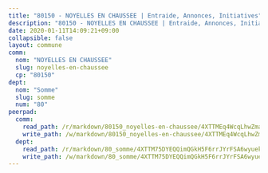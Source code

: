 ```yaml
---
title: "80150 - NOYELLES EN CHAUSSEE | Entraide, Annonces, Initiatives"
description: "80150 - NOYELLES EN CHAUSSEE | Entraide, Annonces, Initiatives"
date: 2020-01-11T14:09:21+09:00
collapsible: false
layout: commune
comm:
  nom: "NOYELLES EN CHAUSSEE"
  slug: noyelles-en-chaussee
  cp: "80150"
dept:
  nom: "Somme"
  slug: somme
  num: "80"
peerpad:
  comm:
    read_path: /r/markdown/80150_noyelles-en-chaussee/4XTTMEq4WcqLhwZmaooN3u8acLEfSbYFhiF1cva4k8X6vHqrv
    write_path: /w/markdown/80150_noyelles-en-chaussee/4XTTMEq4WcqLhwZmaooN3u8acLEfSbYFhiF1cva4k8X6vHqrv-K3TgV4TwGaUtga7bVG9DLTvDPvygmH1W3K7jXEA2gj8K5nNY8U3zW1mmuwHo2EUV396XWsXuNF7vk3zeFF2Zp6tF8URAgVdCjg1vG7vBq1W9Jdu4hLKtv1TRZtTyJKzsCFtLfHyG
  dept:
    read_path: /r/markdown/80_somme/4XTTM75DYEQQimQGkH5F6rrJYrFSA6wyuekdgioEx7v45YjSw
    write_path: /w/markdown/80_somme/4XTTM75DYEQQimQGkH5F6rrJYrFSA6wyuekdgioEx7v45YjSw-K3TgTuB1DbUNHuFo9Fhh6JTUriPx8E5izGkmw9RSNTjUtMFPoZhqqp87szE8th3EytWSHGdhUuQUPjam8aJZh1SdH8pL3ibgUbMdNhU17kjAmSa49LMB2GjXvVwDVurE8mgce3XM
---
```



